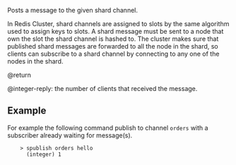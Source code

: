 Posts a message to the given shard channel.

In Redis Cluster, shard channels are assigned to slots by the same algorithm used to assign keys to slots.
A shard message must be sent to a node that own the slot the shard channel is hashed to. 
The cluster makes sure that published shard messages are forwarded to all the node in the shard, so clients can subscribe to a shard channel by connecting to any one of the nodes in the shard.

@return

@integer-reply: the number of clients that received the message.

## Example

For example the following command publish to channel `orders` with a subscriber already waiting for message(s).
    
        > spublish orders hello
          (integer) 1

